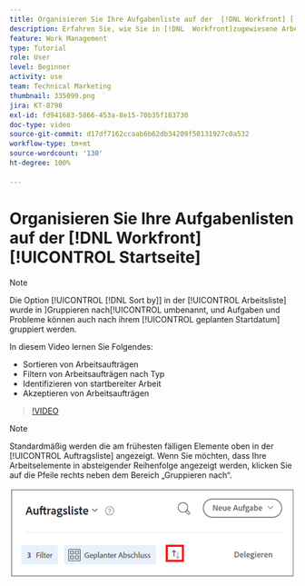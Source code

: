 ```yaml
---
title: Organisieren Sie Ihre Aufgabenliste auf der  [!DNL Workfront] [!UICONTROL Startseite]
description: Erfahren Sie, wie Sie in [!DNL  Workfront]zugewiesene Arbeiten filtern und sortieren, startbereite Arbeiten identifizieren und Arbeitszuweisungen annehmen können.
feature: Work Management
type: Tutorial
role: User
level: Beginner
activity: use
team: Technical Marketing
thumbnail: 335099.png
jira: KT-8798
exl-id: fd941683-5866-453a-8e15-70b35f183730
doc-type: video
source-git-commit: d17df7162ccaab6b62db34209f50131927c0a532
workflow-type: tm+mt
source-wordcount: '130'
ht-degree: 100%

---
```


# Organisieren Sie Ihre Aufgabenlisten auf der [!DNL Workfront] [!UICONTROL Startseite]

>[!NOTE]
>
>Die Option [!UICONTROL [!DNL Sort by]] in der [!UICONTROL Arbeitsliste] wurde in ]Gruppieren nach[!UICONTROL  umbenannt, und Aufgaben und Probleme können auch nach ihrem [!UICONTROL geplanten Startdatum] gruppiert werden.

In diesem Video lernen Sie Folgendes:

* Sortieren von Arbeitsaufträgen
* Filtern von Arbeitsaufträgen nach Typ
* Identifizieren von startbereiter Arbeit
* Akzeptieren von Arbeitsaufträgen

>[!VIDEO](https://video.tv.adobe.com/v/335099/?quality=12&learn=on&enablevpops)

>[!NOTE]
>
>Standardmäßig werden die am frühesten fälligen Elemente oben in der [!UICONTROL Auftragsliste] angezeigt. Wenn Sie möchten, dass Ihre Arbeitselemente in absteigender Reihenfolge angezeigt werden, klicken Sie auf die Pfeile rechts neben dem Bereich „Gruppieren nach“.

![Bild eines Bildschirms, der Ihre Auftragsliste gruppiert nach Fälligkeitsdatum zeigt.](assets/work-list-arrows.png)
